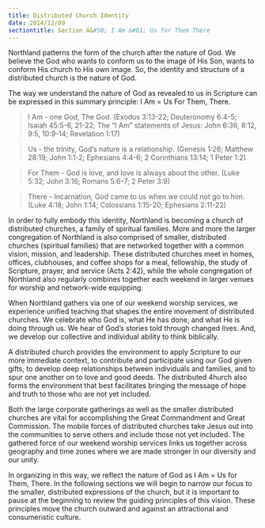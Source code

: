 ```yaml
---
title: Distributed Church Identity
date: 2014/12/09
sectiontitle: Section A&#58; I Am &#61; Us for Them There
---
```


Northland patterns the form of the church after the nature of God. We believe the God who wants
to conform us to the image of His Son, wants to conform His church to His own image. So, the
identity and structure of a distributed church is the nature of God.

The way we understand the nature of God as revealed to us in Scripture can be expressed in this
summary principle: I Am = Us For Them, There.

<blockquote>
I Am - one God, The God. (Exodus 3:13-22; Deuteronomy 6:4-5; Isaiah 45:5-6, 21-22; The
“I Am” statements of Jesus: John 6:36, 8:12, 9:5, 10:9-14; Revelation 1:17)
</blockquote>

<blockquote>
Us - the trinity, God’s nature is a relationship. (Genesis 1:26; Matthew 28:19; John 1:1-2;
Ephesians 4:4-6; 2 Corinthians 13:14; 1 Peter 1:2)
</blockquote>

<blockquote>
For Them - God is love, and love is always about the other. (Luke 5:32; John 3:16;
Romans 5:6-7; 2 Peter 3:9)
</blockquote>

<blockquote>
There - Incarnation, God came to us when we could not go to him. (Luke 4:18; John 1:14;
Colossians 1:15-20; Ephesians 2:11-22)
</blockquote>

In order to fully embody this identity, Northland is becoming a church of distributed churches, a
family of spiritual families. More and more the larger congregation of Northland is also comprised of
smaller, distributed churches (spiritual families) that are networked together with a common vision,
mission, and leadership. These distributed churches meet in homes, offices, clubhouses, and
coffee shops for a meal, fellowship, the study of Scripture, prayer, and service (Acts 2:42), while the
whole congregation of Northland also regularly combines together each weekend in larger venues
for worship and network-wide equipping.

When Northland gathers via one of our weekend worship services, we experience unified teaching
that shapes the entire movement of distributed churches. We celebrate who God is, what He has
done, and what He is doing through us. We hear of God’s stories told through changed lives. And,
we develop our collective and individual ability to think biblically.

A distributed church provides the environment to apply Scripture to our more immediate context,
to contribute and participate using our God given gifts, to develop deep relationships between
individuals and families, and to spur one another on to love and good deeds. The distributed
4 hurch also forms the environment that best facilitates bringing the message of hope and truth to
those who are not yet included.

Both the large corporate gatherings as well as the smaller distributed churches are vital for
accomplishing the Great Commandment and Great Commission. The mobile forces of distributed
churches take Jesus out into the communities to serve others and include those not yet included.
The gathered force of our weekend worship services links us together across geography and time
zones where we are made stronger in our diversity and our unity.

In organizing in this way, we reflect the nature of God as I Am = Us for Them, There.
In the following sections we will begin to narrow our focus to the smaller, distributed expressions of
the church, but it is important to pause at the beginning to review the guiding principles of this
vision. These principles move the church outward and against an attractional and consumeristic
culture.
